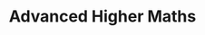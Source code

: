 ---
layout: content
title: Advanced Higher Maths
subject: Maths
level: Advanced Higher
permalink: /maths/advancedhigher
hero: Advanced Higher Maths Resources
subtext: Materials for the study of AH SQA Maths courses.
tables:
  - title: SQA Past Papers - AH
    id: sqapastpapersah
    cols:
      - heading: Year
      - heading: Past Paper
      - heading: SQA Marking Scheme
---